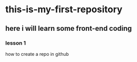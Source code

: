 # this-is-my-first-repository
## here i will learn some front-end coding
### lesson 1
 how to create a repo in github
 
